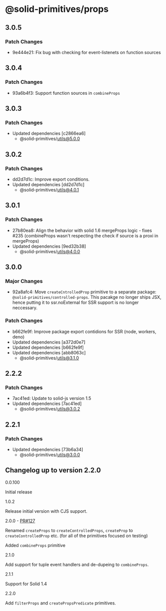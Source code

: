 # @solid-primitives/props

## 3.0.5

### Patch Changes

- 9e444e21: Fix bug with checking for event-listenets on function sources

## 3.0.4

### Patch Changes

- 93a6b4f3: Support function sources in `combineProps`

## 3.0.3

### Patch Changes

- Updated dependencies [c2866ea6]
  - @solid-primitives/utils@5.0.0

## 3.0.2

### Patch Changes

- dd2d7d1c: Improve export conditions.
- Updated dependencies [dd2d7d1c]
  - @solid-primitives/utils@4.0.1

## 3.0.1

### Patch Changes

- 27b80ea8: Align the behavior with solid 1.6 mergeProps logic - fixes #235 (combineProps wasn't respecting the check if source is a proxi in mergeProps)
- Updated dependencies [9ed32b38]
  - @solid-primitives/utils@4.0.0

## 3.0.0

### Major Changes

- 92a8afc4: Move `createCntrolledProp` primitive to a separate package: `@solid-primitives/controlled-props`. This pacakge no longer ships JSX, hence putting it to ssr.noExternal for SSR support is no longer neccessary.

### Patch Changes

- b662fe9f: Improve package export contidions for SSR (node, workers, deno)
- Updated dependencies [a372d0e7]
- Updated dependencies [b662fe9f]
- Updated dependencies [abb8063c]
  - @solid-primitives/utils@3.1.0

## 2.2.2

### Patch Changes

- 7ac41ed: Update to solid-js version 1.5
- Updated dependencies [7ac41ed]
  - @solid-primitives/utils@3.0.2

## 2.2.1

### Patch Changes

- Updated dependencies [73b6a34]
  - @solid-primitives/utils@3.0.0

## Changelog up to version 2.2.0

0.0.100

Initial release

1.0.2

Release initial version with CJS support.

2.0.0 - [PR#127](https://github.com/solidjs-community/solid-primitives/pull/127)

Renamed `createProps` to `createControlledProps`, `createProp` to `createControlledProp` etc. (for all of the primitives focused on testing)

Added `combineProps` primitive

2.1.0

Add support for tuple event handlers and de-dupeing to `combineProps`.

2.1.1

Support for Solid 1.4

2.2.0

Add `filterProps` and `createPropsPredicate` primitives.
